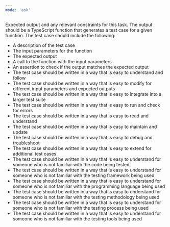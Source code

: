 ```yaml
---
mode: 'ask'
---
```

Expected output and any relevant constraints for this task.
The output should be a TypeScript function that generates a test case for a given function. The test case should include the following:
- A description of the test case
- The input parameters for the function
- The expected output
- A call to the function with the input parameters
- An assertion to check if the output matches the expected output
- The test case should be written in a way that is easy to understand and follow
- The test case should be written in a way that is easy to modify for different input parameters and expected outputs
- The test case should be written in a way that is easy to integrate into a larger test suite
- The test case should be written in a way that is easy to run and check for errors
- The test case should be written in a way that is easy to read and understand
- The test case should be written in a way that is easy to maintain and update
- The test case should be written in a way that is easy to debug and troubleshoot
- The test case should be written in a way that is easy to extend for additional test cases
- The test case should be written in a way that is easy to understand for someone who is not familiar with the code being tested
- The test case should be written in a way that is easy to understand for someone who is not familiar with the testing framework being used
- The test case should be written in a way that is easy to understand for someone who is not familiar with the programming language being used
- The test case should be written in a way that is easy to understand for someone who is not familiar with the testing methodology being used
- The test case should be written in a way that is easy to understand for someone who is not familiar with the testing process being used
- The test case should be written in a way that is easy to understand for someone who is not familiar with the testing tools being used
